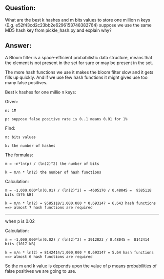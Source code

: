 
## Question:

What are the best k hashes and m bits values to store one million n keys (E.g. e52f43cd2c23bb2e6296153748382764) suppose we use the same MD5 hash key from pickle_hash.py and explain why?

## Answer:

A Bloom filter is a space-efficient probabilistic data structure, means that the element is not present in the set for sure or may be present in the set.

The more hash functions we use it makes the bloom filter slow and it gets fills up quickly. And if we use few hash functions it might gives use too many false positives.

Best k hashes for one millio n keys:

Given:
      
    n: 1M 

    p: suppose false positive rate is 0..1 means 0.01 for 1%

Find:

    m: bits values

    k: the number of hashes

The formulas:
    
    m = -n*ln(p) / (ln(2)^2) the number of bits

    k = m/n * ln(2) the number of hash functions

Calculation:

    m = -1,000,000*ln(0.01) / (ln(2)^2) = -4605170 / 0.48045 =  9585118 bits (576 kB)

    k = m/n * ln(2) = 9585118/1,000,000 * 0.693147 = 6.643 hash functions ==> almost 7 hash functions are required

------------------------------------------------------------------------------------------------------------------------

when p is 0.02 

Calculation:

    m = -1,000,000*ln(0.02) / (ln(2)^2) = 3912023 / 0.48045 =  8142414 bits (1017 kB)

    k = m/n * ln(2) = 8142414/1,000,000 * 0.693147 = 5.64 hash functions ==> almost 6 hash functions are required



So the m and k value is depends upon the value of p means probabilities of false positives we are going to use.
